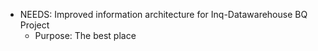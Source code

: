 - NEEDS: Improved information architecture for Inq-Datawarehouse BQ Project
	- Purpose: The best place